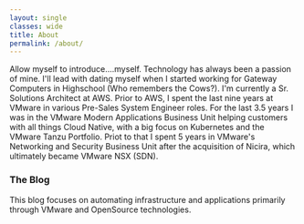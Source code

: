 ```yaml
---
layout: single
classes: wide
title: About
permalink: /about/
---
```


Allow myself to introduce....myself.
Technology has always been a passion of mine. I'll lead with dating myself when I started working for Gateway Computers in Highschool (Who remembers the Cows?). I'm currently a Sr. Solutions Architect at AWS. Prior to AWS, I spent the last nine years at VMware in various Pre-Sales System Engineer roles. For the last 3.5 years I was in the VMware Modern Applications Business Unit helping customers with all things Cloud Native, with a big focus on Kubernetes and the VMware Tanzu Portfolio. Priot to that I spent 5 years in VMware's Networking and Security Business Unit after the acquisition of Nicira, which ultimately became VMware NSX (SDN). 

### The Blog

This blog focuses on automating infrastructure and applications primarily through VMware and OpenSource technologies.

